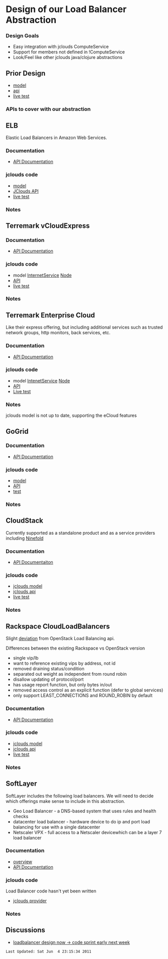 # Design of our Load Balancer Abstraction

### Design  Goals
* Easy integration with jclouds ComputeService
* Support for members not defined in !ComputeService
* Look/Feel like other jclouds java/clojure abstractions

## Prior Design 
  * [model](https://github.com/jclouds/jclouds/blob/1.0-beta-9/loadbalancer/src/main/java/org/jclouds/loadbalancer/domain/LoadBalancerMetadata.java)
  * [api](https://github.com/jclouds/jclouds/blob/1.0-beta-9/loadbalancer/src/main/java/org/jclouds/loadbalancer/LoadBalancerService.java)
  * [live test](https://github.com/jclouds/jclouds/blob/1.0-beta-9/loadbalancer/src/test/java/org/jclouds/loadbalancer/BaseLoadBalancerServiceLiveTest.java)

### APIs to cover with our abstraction 

## ELB
Elastic Load Balancers in Amazon Web Services.

### Documentation
  * [API Documentation](http://docs.amazonwebservices.com/ElasticLoadBalancing/latest/APIReference/)

### jclouds code
  * [model](https://github.com/jclouds/jclouds/blob/master/sandbox-apis/elb/src/main/java/org/jclouds/elb/domain/LoadBalancer.java)
  * [JClouds API](https://github.com/jclouds/jclouds/blob/master/sandbox-apis/elb/src/main/java/org/jclouds/elb/ELBClient.java)
  * [live test](https://github.com/jclouds/jclouds/blob/master/sandbox-apis/elb/src/test/java/org/jclouds/elb/ELBClientLiveTest.java)

### Notes


## Terremark vCloudExpress

### Documentation
  * [API Documentation](https://community.vcloudexpress.terremark.com/en-us/product_docs/m/vcefiles/2342/download.aspx)

### jclouds code 
  * model [InternetService](https://github.com/jclouds/jclouds/blob/master/common/trmk/src/main/java/org/jclouds/vcloud/terremark/domain/InternetService.java) 
[Node](https://github.com/jclouds/jclouds/blob/master/common/trmk/src/main/java/org/jclouds/vcloud/terremark/domain/Node.java)
  * [API](https://github.com/jclouds/jclouds/blob/master/common/trmk/src/main/java/org/jclouds/vcloud/terremark/TerremarkVCloudClient.java)
  * [live test](https://github.com/jclouds/jclouds/blob/master/common/trmk/src/test/java/org/jclouds/vcloud/terremark/TerremarkClientLiveTest.java)

### Notes

## Terremark Enterprise Cloud
Like their express offering, but including additional services such as
trusted network groups, http monitors, back services, etc.

### Documentation 
  * [API Documentation](http://support.theenterprisecloud.com/kb/default.asp?id=922&Lang=1&SID=)

### jclouds code 
  * model [IntenetService](https://github.com/jclouds/jclouds/blob/master/common/trmk/src/main/java/org/jclouds/vcloud/terremark/domain/InternetService.java) [Node](https://github.com/jclouds/jclouds/blob/master/common/trmk/src/main/java/org/jclouds/vcloud/terremark/domain/Node.java)
  * [API](https://github.com/jclouds/jclouds/blob/master/common/trmk/src/main/java/org/jclouds/vcloud/terremark/TerremarkVCloudClient.java)
  * [Live test](https://github.com/jclouds/jclouds/blob/master/common/trmk/src/test/java/org/jclouds/vcloud/terremark/TerremarkClientLiveTest.java)

### Notes 
jclouds model is not up to date, supporting the eCloud features

## GoGrid
### Documentation 
  * [API Documentation](http://docs.amazonwebservices.com/ElasticLoadBalancing/latest/APIReference/)

### jclouds code
  * [model](https://github.com/jclouds/jclouds/blob/master/providers/gogrid/src/main/java/org/jclouds/gogrid/domain/LoadBalancer.java)
  * [API](https://github.com/jclouds/jclouds/blob/master/providers/gogrid/src/main/java/org/jclouds/gogrid/services/GridLoadBalancerClient.java)
  * [test](https://github.com/jclouds/jclouds/blob/master/providers/gogrid/src/test/java/org/jclouds/gogrid/GoGridLiveTestDisabled.java)

### Notes


## CloudStack
Currently supported as a standalone product and as a service providers including [Ninefold](http://ninefold.com/)

### Documentation
  * [API Documentaiton](http://download.cloud.com/releases/2.2.0/api/TOC_User.html)

### jclouds code

  * [jclouds model](https://github.com/jclouds/jclouds/blob/master/sandbox-apis/cloudstack/src/main/java/org/jclouds/cloudstack/domain/LoadBalancerRule.java)
  * [jclouds api](https://github.com/jclouds/jclouds/blob/master/sandbox-apis/cloudstack/src/main/java/org/jclouds/cloudstack/features/LoadBalancerClient.java)
  * [live test](https://github.com/jclouds/jclouds/blob/master/sandbox-apis/cloudstack/src/test/java/org/jclouds/cloudstack/features/LoadBalancerClientLiveTest.java)

### Notes

## Rackspace CloudLoadBalancers

Slight [deviation](http://wiki.openstack.org/LoadBalancing?action=AttachFile&do=view&target=Difference+between+RackSpace+Cloud+LoadBalancers+API+and+OpenStack+API+Proposal.pdf) 
from OpenStack Load Balancing api.

Differences between the existing Rackspace vs OpenStack version

  * single vip/lb
  * want to reference existing vips by address, not id
  * removed draining status/condition
  * separated out weight as independent from round robin
  * disallow updating of protocol/port
  * has usage report function, but only bytes in/out
  * removed access control as an explicit function (defer to global services)
  * only support LEAST_CONNECTIONS and ROUND_ROBIN by default

### Documentation
  * [API Documentation](http://docs.rackspacecloud.com/loadbalancers/api/v1.0/clb-devguide/content/ch04s01.html)

### jclouds code
  * [jclouds model](https://github.com/jclouds/jclouds/blob/master/providers/cloudloadbalancers-us/src/main/java/org/jclouds/cloudloadbalancers/domain/LoadBalancer.java)
  * [jclouds api](https://github.com/jclouds/jclouds/blob/master/providers/cloudloadbalancers-us/src/main/java/org/jclouds/cloudloadbalancers/features/LoadBalancerClient.java)
  * [live test](https://github.com/jclouds/jclouds/blob/master/providers/cloudloadbalancers-us/src/test/java/org/jclouds/cloudloadbalancers/features/LoadBalancerClientLiveTest.java)

### Notes

## SoftLayer

SoftLayer includes the following load balancers.  We will need to decide which offerings make sense to include in this abstraction.

  * Geo Load Balancer - a DNS-based system that uses rules and health checks
  * datacenter load balancer - hardware device to do ip and port load balancing for use with a single datacenter
  * Netscaler VPX - full access to a Netscaler devicewhich can be a layer 7 load balancer

### Documentation
  * [overview](http://knowledgelayer.softlayer.com/categories/Load+Balancing/)
  * [API Documentation](http://sldn.softlayer.com/wiki/index.php/SoftLayer_Network_LoadBalancer_Service_%28type%29)

### jclouds code
Load Balancer code hasn't yet been written
  * [jclouds provider](https://github.com/jclouds/jclouds/blob/master/sandbox-providers)

### Notes

## Discussions
  * [loadbalancer design now -> code sprint early next week](http://groups.google.com/group/jclouds-dev/browse_thread/thread/481fe09da50ba241)

`Last Updated: Sat Jun  4 23:15:34 2011`
